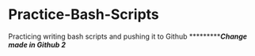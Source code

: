 # Practice-Bash-Scripts
Practicing writing bash scripts and pushing it to Github
****************************Change made in Github 2*******************

